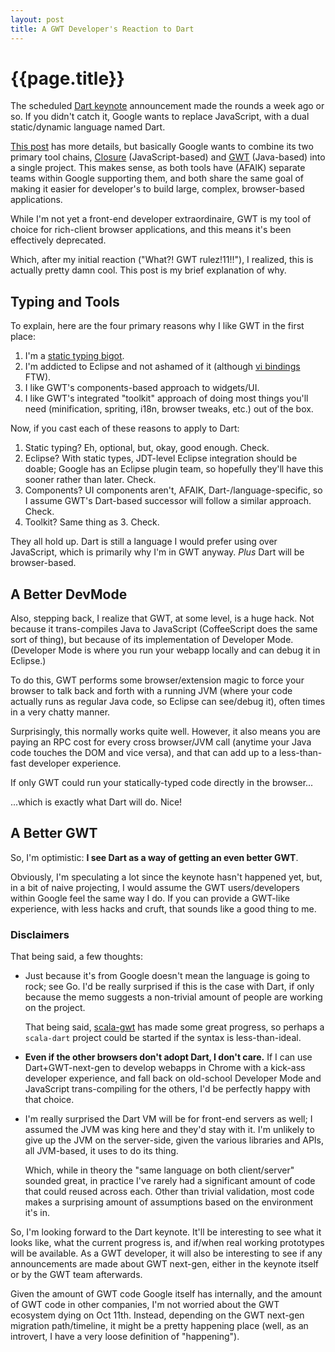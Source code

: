 ```yaml
---
layout: post
title: A GWT Developer's Reaction to Dart
---
```


{{page.title}}
==============

The scheduled [Dart keynote](http://gotocon.com/aarhus-2011/presentation/Opening%20Keynote:%20Dart,%20a%20new%20programming%20language%20for%20structured%20web%20programming) announcement made the rounds a week ago or so. If you didn't catch it, Google wants to replace JavaScript, with a dual static/dynamic language named Dart.

[This post](http://markmail.org/message/uro3jtoitlmq6x7t) has more details, but basically Google wants to combine its two primary tool chains, [Closure](http://code.google.com/closure/) (JavaScript-based) and [GWT](http://code.google.com/webtoolkit/) (Java-based) into a single project. This makes sense, as both tools have (AFAIK) separate teams within Google supporting them, and both share the same goal of making it easier for developer's to build large, complex, browser-based applications.

While I'm not yet a front-end developer extraordinaire, GWT is my tool of choice for rich-client browser applications, and this means it's been effectively deprecated.

Which, after my initial reaction ("What?! GWT rulez!11!!"), I realized, this is actually pretty damn cool. This post is my brief explanation of why.

Typing and Tools
----------------

To explain, here are the four primary reasons why I like GWT in the first place:

1. I'm a [static typing bigot](http://draconianoverlord.com/2010/11/24/why-im-a-static-typing-bigot.html).
2. I'm addicted to Eclipse and not ashamed of it (although [vi bindings](http://www.viplugin.com/viplugin/) FTW).
3. I like GWT's components-based approach to widgets/UI.
4. I like GWT's integrated "toolkit" approach of doing most things you'll need (minification, spriting, i18n, browser tweaks, etc.) out of the box.

Now, if you cast each of these reasons to apply to Dart:

1. Static typing? Eh, optional, but, okay, good enough. Check.
2. Eclipse? With static types, JDT-level Eclipse integration should be doable; Google has an Eclipse plugin team, so hopefully they'll have this sooner rather than later. Check.
3. Components? UI components aren't, AFAIK, Dart-/language-specific, so I assume GWT's Dart-based successor will follow a similar approach. Check.
4. Toolkit? Same thing as 3. Check.

They all hold up. Dart is still a language I would prefer using over JavaScript, which is primarily why I'm in GWT anyway. *Plus* Dart will be browser-based.

A Better DevMode
----------------

Also, stepping back, I realize that GWT, at some level, is a huge hack. Not because it trans-compiles Java to JavaScript (CoffeeScript does the same sort of thing), but because of its implementation of Developer Mode. (Developer Mode is where you run your webapp locally and can debug it in Eclipse.)

To do this, GWT performs some browser/extension magic to force your browser to talk back and forth with a running JVM (where your code actually runs as regular Java code, so Eclipse can see/debug it), often times in a very chatty manner.  

Surprisingly, this normally works quite well. However, it also means you are paying an RPC cost for every cross browser/JVM call (anytime your Java code touches the DOM and vice versa), and that can add up to a less-than-fast developer experience.

If only GWT could run your statically-typed code directly in the browser...

...which is exactly what Dart will do. Nice!

A Better GWT
------------

So, I'm optimistic: **I see Dart as a way of getting an even better GWT**.

Obviously, I'm speculating a lot since the keynote hasn't happened yet, but, in a bit of naive projecting, I would assume the GWT users/developers within Google feel the same way I do. If you can provide a GWT-like experience, with less hacks and cruft, that sounds like a good thing to me.

### Disclaimers

That being said, a few thoughts:

* Just because it's from Google doesn't mean the language is going to rock; see Go. I'd be really surprised if this is the case with Dart, if only because the memo suggests a non-trivial amount of people are working on the project.

  That being said, [scala-gwt](http://scalagwt.github.com/) has made some great progress, so perhaps a `scala-dart` project could be started if the syntax is less-than-ideal.

* **Even if the other browsers don't adopt Dart, I don't care.** If I can use Dart+GWT-next-gen to develop webapps in Chrome with a kick-ass developer experience, and fall back on old-school Developer Mode and JavaScript trans-compiling for the others, I'd be perfectly happy with that choice.

* I'm really surprised the Dart VM will be for front-end servers as well; I assumed the JVM was king here and they'd stay with it. I'm unlikely to give up the JVM on the server-side, given the various libraries and APIs, all JVM-based, it uses to do its thing.

  Which, while in theory the "same language on both client/server" sounded great, in practice I've rarely had a significant amount of code that could reused across each. Other than trivial validation, most code makes a surprising amount of assumptions based on the environment it's in.

So, I'm looking forward to the Dart keynote. It'll be interesting to see what it looks like, what the current progress is, and if/when real working prototypes will be available. As a GWT developer, it will also be interesting to see if any announcements are made about GWT next-gen, either in the keynote itself or by the GWT team afterwards.

Given the amount of GWT code Google itself has internally, and the amount of GWT code in other companies, I'm not worried about the GWT ecosystem dying on Oct 11th. Instead, depending on the GWT next-gen migration path/timeline, it might be a pretty happening place (well, as an introvert, I have a very loose definition of "happening").

